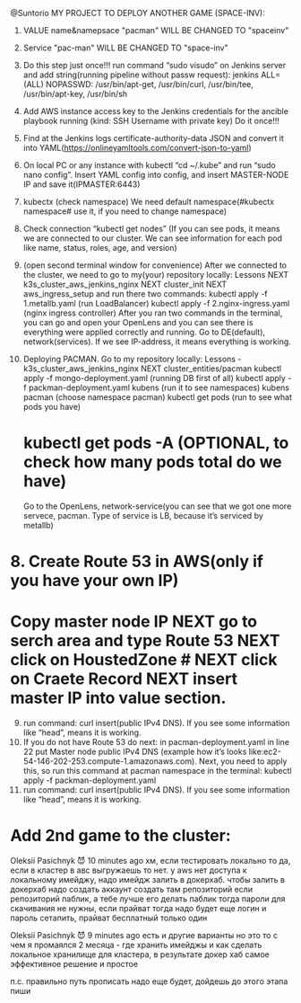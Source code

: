@Suntorio MY PROJECT TO DEPLOY ANOTHER GAME (SPACE-INV):
1. VALUE name&namepsace "pacman" WILL BE CHANGED TO "spaceinv"
2. Service "pac-man" WILL BE CHANGED TO "space-inv"



1. Do this step just once!!! run command “sudo visudo” on Jenkins server and add string(running pipeline without passw request):
   jenkins ALL=(ALL) NOPASSWD: /usr/bin/apt-get, /usr/bin/curl, /usr/bin/tee, /usr/bin/apt-key, /usr/bin/sh
2. Add AWS instance access key to the Jenkins credentials for the ancible playbook running (kind: SSH Username with private key) Do it once!!!
3. Find at the Jenkins logs certificate-authority-data JSON and convert it into YAML(https://onlineyamltools.com/convert-json-to-yaml)
4. On local PC or any instance with kubectl “cd ~/.kube” and run “sudo nano config”. Insert YAML config into config, and insert  MASTER-NODE IP and save it(IPMASTER:6443)
6. kubectx (check namespace) We need default namespace(#kubectx namespace# use it, if you need to change namespace)
5. Check connection “kubectl get nodes” (If you can see pods, it means we are connected to our cluster. We can see information for each pod like name, status, roles, age, and version)
6. (open second terminal window for convenience) After we connected to the cluster, we need to go to my(your) repository locally: Lessons NEXT k3s_cluster_aws_jenkins_nginx NEXT cluster_init  NEXT  aws_ingress_setup and run there two commands:
   kubectl apply -f 1.metallb.yaml (run LoadBalancer)
   kubectl apply -f 2.nginx-ingress.yaml (nginx ingress controller)
After you ran two commands in the terminal, you can go and open your OpenLens and you can see there is everything were applied correctly and running. Go to DE(default), network(services). If we see IP-address, it means everything is working.
8. Deploying PACMAN. Go to my repository locally: Lessons - k3s_cluster_aws_jenkins_nginx NEXT cluster_entities/pacman
     kubectl apply -f mongo-deployment.yaml (running DB first of all)
     kubectl apply -f packman-deployment.yaml
     kubens (run it to see namespaces)
     kubens pacman (choose namespace pacman)
     kubectl get pods (run to see what pods you have)
     # kubectl get pods -A (OPTIONAL, to check how many pods total do we have)
     Go to the OpenLens, network-service(you can see that we got one more servece, pacman. Type of service is LB, because it’s
     serviced by metallb)
#  8.  Create Route 53 in AWS(only if you have your own IP)
#  Copy master node IP NEXT go to serch area and type Route 53 NEXT click on HoustedZone #  NEXT click on Craete Record NEXT insert master IP into value section.
9. run command: curl insert(public IPv4 DNS). If you see some information like “head”, means it is working.
10. If you do not have Route 53 do next: in pacman-deployment.yaml in line 22 put Master node public IPv4 DNS (example how it’s looks like:ec2-54-146-202-253.compute-1.amazonaws.com). Next, you need to apply this, so run this command at pacman namespace in the terminal: kubectl apply -f packman-deployment.yaml
11. run command: curl insert(public IPv4 DNS). If you see some information like “head”, means it is working.


# Add 2nd game to the cluster:
Oleksii Pasichnyk
:smiling_imp:  10 minutes ago
хм, если тестировать локально то да, если в кластер в авс выгружаешь то нет.
у aws нет доступа к локальному имейджу, надо имейдж залить в докерхаб.
чтобы залить в докерхаб надо
создать аккаунт
создать там репозиторий
если репозиторий паблик, а тебе лучше его делать паблик тогда пароли  для скачивания не нужны, если прайват тогда надо будет еще логин и пароль сетапить, прайват бесплатный только один

Oleksii Pasichnyk
:smiling_imp:  9 minutes ago
есть и другие варианты но это то с чем я промаялся 2 месяца - где хранить имейджы и как сделать локальное хранилище для кластера, в результате докер хаб самое эффективное решение и простое

п.с. правильно путь прописать надо еще будет, дойдешь до этого этапа пиши